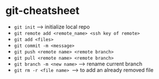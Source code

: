 # git-cheatsheet

* `git init` --> initialize local repo
* `git remote add <remote_name> <ssh key of remote>`
* `git add <files>`
* `git commit -m <message>`
* `git push <remote name> <remote branch>`
* `git pull <remote name> <remote branch>`
* `git branch -m <new name>` --> rename current branch
* `git rm -r <file name> `--> to add an already removed file
